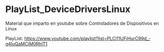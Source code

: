# PlayList_DeviceDriversLinux
Material que imparto en youtube sobre Controladores de Dispositivos en Linux

PlayList: https://www.youtube.com/playlist?list=PLCl11UFjHurC99d_-g4luQaMCiM0RhlT1
